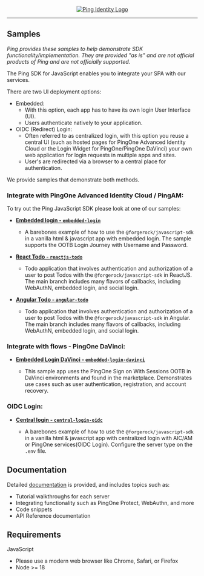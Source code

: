 <p align="center">
  <a href="https://github.com/ForgeRock/sdk-sample-apps">
    <img src="https://www.pingidentity.com/content/dam/picr/nav/Ping-Logo-2.svg" alt="Ping Identity Logo">
  </a>
  <hr/>
</p>

## Samples

_Ping provides these samples to help demonstrate SDK functionality/implementation. They are provided "as is" and are not official products of Ping and are not officially supported._

The Ping SDK for JavaScript enables you to integrate your SPA with our services.

There are two UI deployment options:
- Embedded:
  - With this option, each app has to have its own login User Interface (UI).
  - Users  authenticate natively to your application.
- OIDC (Redirect) Login:
  - Often referred to as centralized login, with this option you reuse a central UI (such as hosted pages for PingOne Advanced Identity Cloud or the Login Widget for PingOne/PingOne DaVinci) your own web application for login requests in multiple apps and sites.
  - User's are redirected via a browser to a central place for authentication.

We provide samples that demonstrate both methods.


### Integrate with PingOne Advanced Identity Cloud / PingAM:

To try out the Ping JavaScript SDK please look at one of our samples:

- [**Embedded login - `embedded-login`**](./embedded-login/README.md)

  - A barebones example of how to use the `@forgerock/javascript-sdk` in a vanilla html & javascript app with embedded login. The sample supports the OOTB Login Journey with Username and Password.

- [**React Todo - `reactjs-todo`**](./reactjs-todo/README.md)

  - Todo application that involves authentication and authorization of a user to post Todos with the `@forgerock/javascript-sdk` in ReactJS.
    The main branch includes many flavors of callbacks, including WebAuthN, embedded login, and social login.

- [**Angular Todo - `angular-todo`**](./angular-todo/README.md)
  
  - Todo application that involves authentication and authorization of a user to post Todos with the `@forgerock/javascript-sdk` in Angular.
    The main branch includes many flavors of callbacks, including WebAuthN, embedded login, and social login.

### Integrate with flows - PingOne DaVinci:

- [**Embedded Login DaVinci - `embedded-login-davinci`**](./embedded-login-davinci/)

  - This sample app uses the PingOne Sign on With Sessions OOTB in DaVinci environments and found in the marketplace.       Demonstrates use cases such as user authentication, registration, and account recovery.

### OIDC Login:

- [**Central login - `central-login-oidc`**](./central-login-oidc/README.md)

  - A barebones example of how to use the `@forgerock/javascript-sdk` in a vanilla html & javascript app with centralized login with AIC/AM or PingOne services(OIDC Login). Configure the server type on the `.env` file. 

## Documentation

Detailed [documentation](https://docs.pingidentity.com/sdks) is provided, and includes topics such as:

- Tutorial walkthroughs for each server
- Integrating functionality such as PingOne Protect, WebAuthn, and more
- Code snippets
- API Reference documentation

## Requirements

JavaScript
- Please use a modern web browser like Chrome, Safari, or Firefox
- Node >= 18

